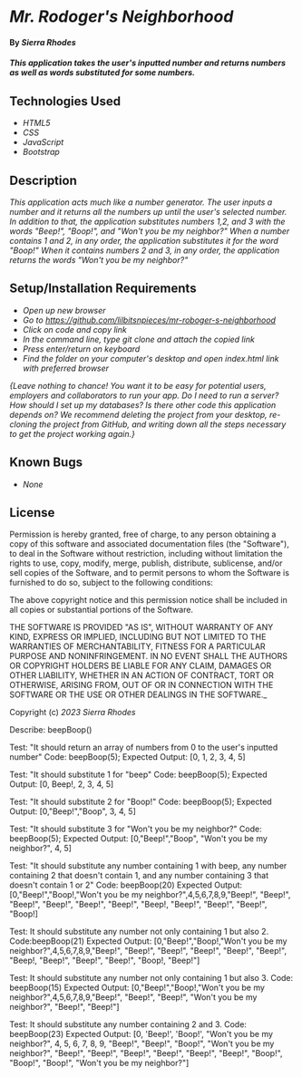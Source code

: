 # _Mr. Rodoger's Neighborhood_

#### By _*Sierra Rhodes*_

#### _This application takes the user's inputted number and returns numbers as well as words substituted for some numbers._

## Technologies Used

* _HTML5_
* _CSS_
* _JavaScript_
* _Bootstrap_

## Description

_This application acts much like a number generator. The user inputs a number and it returns all the numbers up until the user's selected number. In addition to that, the application substitutes numbers 1,2, and 3 with the words "Beep!", "Boop!", and "Won't you be my neighbor?" When a number contains 1 and 2, in any order, the application substitutes it for the word "Boop!" When it contains numbers 2 and 3, in any order, the application returns the words "Won't you be my neighbor?"_

## Setup/Installation Requirements

* _Open up new browser_
* _Go to https://github.com/lilbitsnpieces/mr-roboger-s-neighborhood_
* _Click on code and copy link_
* _In the command line, type git clone and attach the copied link_
* _Press enter/return on keyboard_
* _Find the folder on your computer's desktop and open index.html link with preferred browser_

_{Leave nothing to chance! You want it to be easy for potential users, employers and collaborators to run your app. Do I need to run a server? How should I set up my databases? Is there other code this application depends on? We recommend deleting the project from your desktop, re-cloning the project from GitHub, and writing down all the steps necessary to get the project working again.}_

## Known Bugs

* _None_


## License

Permission is hereby granted, free of charge, to any person obtaining a copy of this software and associated documentation files (the "Software"), to deal in the Software without restriction, including without limitation the rights to use, copy, modify, merge, publish, distribute, sublicense, and/or sell copies of the Software, and to permit persons to whom the Software is furnished to do so, subject to the following conditions:

The above copyright notice and this permission notice shall be included in all copies or substantial portions of the Software.

THE SOFTWARE IS PROVIDED "AS IS", WITHOUT WARRANTY OF ANY KIND, EXPRESS OR IMPLIED, INCLUDING BUT NOT LIMITED TO THE WARRANTIES OF MERCHANTABILITY, FITNESS FOR A PARTICULAR PURPOSE AND NONINFRINGEMENT. IN NO EVENT SHALL THE AUTHORS OR COPYRIGHT HOLDERS BE LIABLE FOR ANY CLAIM, DAMAGES OR OTHER LIABILITY, WHETHER IN AN ACTION OF CONTRACT, TORT OR OTHERWISE, ARISING FROM, OUT OF OR IN CONNECTION WITH THE SOFTWARE OR THE USE OR OTHER DEALINGS IN THE SOFTWARE._

Copyright (c) _2023_ _Sierra Rhodes_


Describe: beepBoop()

Test: "It should return an array of numbers from 0 to the user's inputted number"
Code: beepBoop(5);
Expected Output: [0, 1, 2, 3, 4, 5]

Test: "It should substitute 1 for "beep"
Code:
beepBoop(5);
Expected Output: [0, Beep!, 2, 3, 4, 5]

Test: "It should substitute 2 for "Boop!" 
Code:
beepBoop(5);
Expected Output: [0,"Beep!","Boop", 3, 4, 5]

Test: "It should substitute 3 for "Won't you be my neighbor?" 
Code:
beepBoop(5);
Expected Output: [0,"Beep!","Boop", "Won't you be my neighbor?", 4, 5]

Test: "It should substitute any number containing 1 with beep, any number containing 2 that doesn't contain 1, and any number containing 3 that doesn't contain 1 or 2" 
Code:
beepBoop(20)
Expected Output: [0,"Beep!","Boop!,"Won't you be my neighbor?",4,5,6,7,8,9,"Beep!", "Beep!", "Beep!", "Beep!", "Beep!", "Beep!", "Beep!, "Beep!", "Beep!", "Beep!", "Boop!]

Test: It should substitute any number not only containing 1 but also 2. 
Code:beepBoop(21) 
Expected Output: [0,"Beep!","Boop!,"Won't you be my neighbor?",4,5,6,7,8,9,"Beep!", "Beep!", "Beep!", "Beep!", "Beep!", "Beep!", "Beep!, "Beep!", "Beep!", "Beep!", "Boop!, "Beep!"]  


Test: It should substitute any number not only containing 1 but also 3. 
Code: beepBoop(15) 
Expected Output: [0,"Beep!","Boop!,"Won't you be my neighbor?",4,5,6,7,8,9,"Beep!", "Beep!", "Beep!", "Won't you be my neighbor?", "Beep!", "Beep!"]

Test: It should substitute any number containing 2 and 3. 
Code: beepBoop(23)
Expected Output: [0, 'Beep!', 'Boop!', "Won't you be my neighbor?", 4, 5, 6, 7, 8, 9, "Beep!", "Beep!", "Boop!", "Won't you be my neighbor?", "Beep!", "Beep!", "Beep!", "Beep!", "Beep!", "Beep!", "Boop!", "Boop!", "Boop!", "Won't you be my neighbor?"]